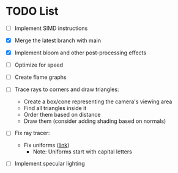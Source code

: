
# TODO List

- [ ] Implement SIMD instructions
- [X] Merge the latest branch with main
- [X] Implement bloom and other post-processing effects
- [ ] Optimize for speed
- [ ] Create flame graphs
- [ ] Trace rays to corners and draw triangles:
    - Create a box/cone representing the camera's viewing area
    - Find all triangles inside it
    - Order them based on distance
    - Draw them (consider adding shading based on normals)
    
- [ ] Fix ray tracer:
    - Fix uniforms ([link](https://github.com/tinne26/kage-desk/blob/main/docs/tutorials/intro/06_uniforms.md))
        - Note: Uniforms start with capital letters
- [ ] Implement specular lighting
